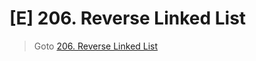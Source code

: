 # [E] 206. Reverse Linked List
> Goto [206. Reverse Linked List](https://leetcode.com/problems/reverse-linked-list/description/)
